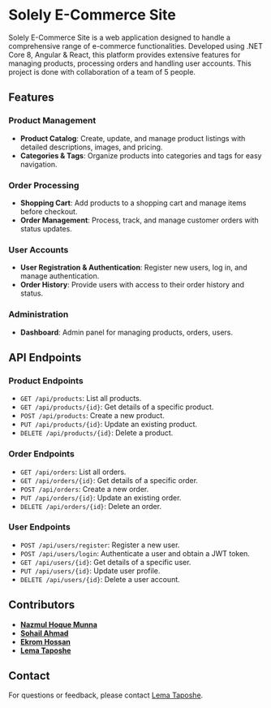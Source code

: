 # Solely E-Commerce Site

Solely E-Commerce Site is a web application designed to handle a comprehensive range of e-commerce functionalities. Developed using .NET Core 8, Angular & React, 
this platform provides extensive features for managing products, processing orders and handling user accounts. This project is done with collaboration of a team of 5 people.

## Features

### Product Management
- **Product Catalog**: Create, update, and manage product listings with detailed descriptions, images, and pricing.
- **Categories & Tags**: Organize products into categories and tags for easy navigation.

### Order Processing
- **Shopping Cart**: Add products to a shopping cart and manage items before checkout.
- **Order Management**: Process, track, and manage customer orders with status updates.

### User Accounts
- **User Registration & Authentication**: Register new users, log in, and manage authentication.
- **Order History**: Provide users with access to their order history and status.

### Administration
- **Dashboard**: Admin panel for managing products, orders, users.

## API Endpoints

### Product Endpoints
- `GET /api/products`: List all products.
- `GET /api/products/{id}`: Get details of a specific product.
- `POST /api/products`: Create a new product.
- `PUT /api/products/{id}`: Update an existing product.
- `DELETE /api/products/{id}`: Delete a product.

### Order Endpoints
- `GET /api/orders`: List all orders.
- `GET /api/orders/{id}`: Get details of a specific order.
- `POST /api/orders`: Create a new order.
- `PUT /api/orders/{id}`: Update an existing order.
- `DELETE /api/orders/{id}`: Delete an order.

### User Endpoints
- `POST /api/users/register`: Register a new user.
- `POST /api/users/login`: Authenticate a user and obtain a JWT token.
- `GET /api/users/{id}`: Get details of a specific user.
- `PUT /api/users/{id}`: Update user profile.
- `DELETE /api/users/{id}`: Delete a user account.

## Contributors

- [**Nazmul Hoque Munna**](https://github.com/NazmulHqm)
- [**Sohail Ahmad**](https://github.com/Sohail-IDB57)
- [**Ekrom Hossan**](https://github.com/EkromH)
- [**Lema Taposhe**](https://github.com/LemaTaposhe)

## Contact

For questions or feedback, please contact  [Lema Taposhe](https://github.com/LemaTaposhe).
